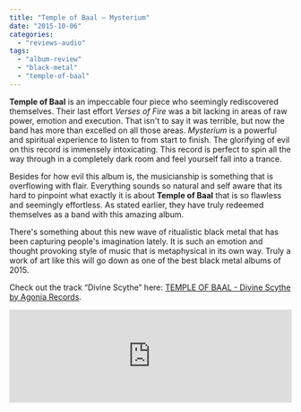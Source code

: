 ```yaml
---
title: "Temple of Baal – Mysterium"
date: "2015-10-06"
categories: 
  - "reviews-audio"
tags: 
  - "album-review"
  - "black-metal"
  - "temple-of-baal"
---
```


**Temple of Baal** is an impeccable four piece who seemingly rediscovered themselves. Their last effort _Verses of Fire_ was a bit lacking in areas of raw power, emotion and execution. That isn't to say it was terrible, but now the band has more than excelled on all those areas. _Mysterium_ is a powerful and spiritual experience to listen to from start to finish. The glorifying of evil on this record is immensely intoxicating. This record is perfect to spin all the way through in a completely dark room and feel yourself fall into a trance.

Besides for how evil this album is, the musicianship is something that is overflowing with flair. Everything sounds so natural and self aware that its hard to pinpoint what exactly it is about **Temple of Baal** that is so flawless and seemingly effortless. As stated earlier, they have truly redeemed themselves as a band with this amazing album.

There's something about this new wave of ritualistic black metal that has been capturing people's imagination lately. It is such an emotion and thought provoking style of music that is metaphysical in its own way. Truly a work of art like this will go down as one of the best black metal albums of 2015.

Check out the track “Divine Scythe” here: [TEMPLE OF BAAL - Divine Scythe by Agonia Records](https://soundcloud.com/agoniarecords/temple-of-baal-divine-scythe).

<iframe src="https://w.soundcloud.com/player/?url=https%3A//api.soundcloud.com/tracks/216876604&amp;color=ff5500&amp;auto_play=false&amp;hide_related=false&amp;show_comments=true&amp;show_user=true&amp;show_reposts=false" width="100%" height="166" frameborder="no" scrolling="no"></iframe>
